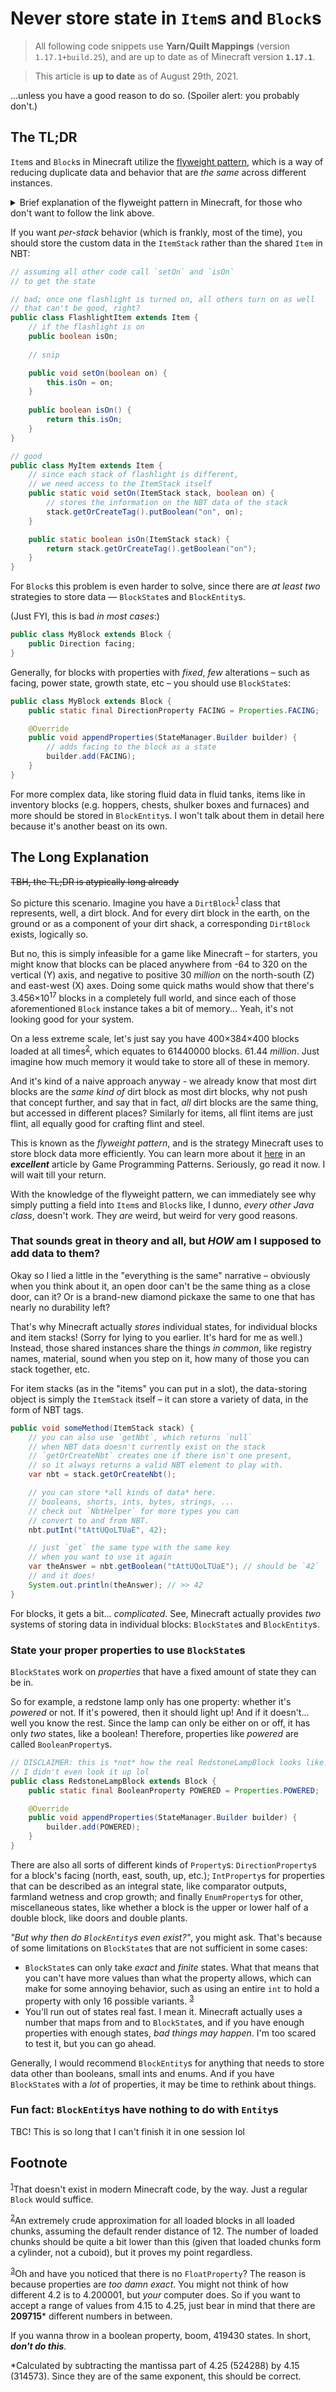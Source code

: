 # Never store state in `Item`s and `Block`s
> All following code snippets use **Yarn/Quilt Mappings** (version `1.17.1+build.25`), and are up to date as of Minecraft version **`1.17.1`**.

> This article is **up to date** as of August 29th, 2021.

...unless you have a good reason to do so. (Spoiler alert: you probably don't.)

## The TL;DR
`Item`s and `Block`s in Minecraft utilize the [flyweight pattern](https://gameprogrammingpatterns.com/flyweight.html), which  is a way of reducing duplicate data and behavior that are *the same* across different instances.

<details>
<summary>Brief explanation of the flyweight pattern in Minecraft, for those who don't want to follow the link above.</summary>

Seriously though, that is a *good read*. Give it a look when you finish this. I cannot express how useful it is for developers.

In less abstract terms, a — let's say coal — item in a slot in your inventory is *not* an individual `Item` instance; rather, every single coal item that existed, exist and will exist *share* **one** instance.

Rather, the 'items' that occupy slots are actually `ItemStack`s. So when you have nine pieces of coal spread across nine slots, there's nine `ItemStack`s, but only one `Item` instance — not nine.
</details>

If you want *per-stack* behavior (which is frankly, most of the time), you should store the custom data in the `ItemStack` rather than the shared `Item` in NBT:

```java
// assuming all other code call `setOn` and `isOn`
// to get the state

// bad; once one flashlight is turned on, all others turn on as well
// that can't be good, right?
public class FlashlightItem extends Item {
    // if the flashlight is on
    public boolean isOn;
    
    // snip

    public void setOn(boolean on) {
        this.isOn = on;
    }
    
    public boolean isOn() {
        return this.isOn;
    }
}

// good
public class MyItem extends Item {
    // since each stack of flashlight is different,
    // we need access to the ItemStack itself
    public static void setOn(ItemStack stack, boolean on) {
        // stores the information on the NBT data of the stack
        stack.getOrCreateTag().putBoolean("on", on);
    }

    public static boolean isOn(ItemStack stack) {
        return stack.getOrCreateTag().getBoolean("on");
    }
}
```

For `Block`s this problem is even harder to solve, since there are *at least two* strategies to store data — `BlockState`s and `BlockEntity`s.

(Just FYI, this is bad *in most cases*:)
```java
public class MyBlock extends Block {
    public Direction facing;
}
```

Generally, for blocks with properties with *fixed*, *few* alterations – such as facing, power state, growth state, etc – you should use `BlockState`s:
```java
public class MyBlock extends Block {
    public static final DirectionProperty FACING = Properties.FACING;

    @Override
    public void appendProperties(StateManager.Builder builder) {
        // adds facing to the block as a state
        builder.add(FACING);
    }
}
```

For more complex data, like storing fluid data in fluid tanks, items like in inventory blocks (e.g. hoppers, chests, shulker boxes and furnaces) and more should be stored in `BlockEntity`s. I won't talk about them in detail here because it's another beast on its own.

## The Long Explanation
~~TBH, the TL;DR is atypically long already~~

So picture this scenario. Imagine you have a `DirtBlock`<sup id="footnote-1-top">[1](#footnote-1)</sup> class that represents, well, a dirt block. And for every dirt block in the earth, on the ground or as a component of your dirt shack, a corresponding `DirtBlock` exists, logically so.

But no, this is simply infeasible for a game like Minecraft – for starters, you might know that blocks can be placed anywhere from -64 to 320 on the vertical (Y) axis, and negative to positive 30 *million* on the north-south (Z) and east-west (X) axes. Doing some quick maths would show that there's 3.456×10<sup>17</sup> blocks in a completely full world, and since each of those aforementioned `Block` instance takes a bit of memory... Yeah, it's not looking good for your system.

On a less extreme scale, let's just say you have 400×384×400 blocks loaded at all times<sup id="footnote-2-top">[2](#footnote-2)</sup>, which equates to 61440000 blocks. 61.44 *million*. Just imagine how much memory it would take to store all of these in memory.

And it's kind of a naive approach anyway - we already know that most dirt blocks are the *same kind of* dirt block as most dirt blocks, why not push that concept further, and say that in fact, *all* dirt blocks are the same thing, but accessed in different places? Similarly for items, all flint items are just flint, all equally good for crafting flint and steel.

This is known as the *flyweight pattern*, and is the strategy Minecraft uses to store block data more efficiently. You can learn more about it [here](https://gameprogrammingpatterns.com/flyweight.html) in an ***excellent*** article by Game Programming Patterns. Seriously, go read it now. I will wait till your return.

With the knowledge of the flyweight pattern, we can immediately see why simply putting a field into `Item`s and `Block`s like, I dunno, *every other Java class*, doesn't work. They *are* weird, but weird for very good reasons.

### That sounds great in theory and all, but *HOW* am I supposed to add data to them?

Okay so I lied a little in the "everything is the same" narrative – obviously when you think about it, an open door can't be the same thing as a close door, can it? Or is a brand-new diamond pickaxe the same to one that has nearly no durability left?

That's why Minecraft actually *stores* individual states, for individual blocks and item stacks! (Sorry for lying to you earlier. It's hard for me as well.) Instead, those shared instances share the things *in common*, like registry names, material, sound when you step on it, how many of those you can stack together, etc.

For item stacks (as in the "items" you can put in a slot), the data-storing object is simply the `ItemStack` itself – it can store a variety of data, in the form of NBT tags.
```java
public void someMethod(ItemStack stack) {
    // you can also use `getNbt`, which returns `null`
    // when NBT data doesn't currently exist on the stack
    // `getOrCreateNbt` creates one if there isn't one present,
    // so it always returns a valid NBT element to play with.
    var nbt = stack.getOrCreateNbt();

    // you can store *all kinds of data* here.
    // booleans, shorts, ints, bytes, strings, ...
    // check out `NbtHelper` for more types you can
    // convert to and from NBT.
    nbt.putInt("tAttUQoLTUaE", 42);

    // just `get` the same type with the same key
    // when you want to use it again
    var theAnswer = nbt.getBoolean("tAttUQoLTUaE"); // should be `42`
    // and it does!
    System.out.println(theAnswer); // >> 42
}
```

For blocks, it gets a bit... *complicated*. See, Minecraft actually provides *two* systems of storing data in individual blocks: `BlockState`s and `BlockEntity`s.

### State your proper properties to use `BlockState`s
`BlockState`s work on *properties* that have a fixed amount of state they can be in.

So for example, a redstone lamp only has one property: whether it's *powered* or not. If it's powered, then it should light up! And if it doesn't... well you know the rest. Since the lamp can only be either on or off, it has only *two* states, like a boolean! Therefore, properties like *powered* are called `BooleanProperty`s.

```java
// DISCLAIMER: this is *not* how the real RedstoneLampBlock looks like.
// I didn't even look it up lol
public class RedstoneLampBlock extends Block {
    public static final BooleanProperty POWERED = Properties.POWERED;

    @Override
    public void appendProperties(StateManager.Builder builder) {
        builder.add(POWERED);
    } 
}
```

There are also all sorts of different kinds of `Property`s: `DirectionProperty`s for a block's facing (north, east, south, up, etc.); `IntProperty`s for properties that can be described as an integral state, like comparator outputs, farmland wetness and crop growth; and finally `EnumProperty`s for other, miscellaneous states, like whether a block is the upper or lower half of a double block, like doors and double plants.

*"But why then do `BlockEntity`s even exist?"*, you might ask. That's because of some limitations on `BlockState`s that are not sufficient in some cases:
- `BlockState`s can only take *exact* and *finite* states. What that means that you can't have more values than what the property allows, which can make for some annoying behavior, such as using an entire `int` to hold a property with only 16 possible variants. <sup id="footnote-3-top">[3](#footnote-3)</sup>
- You'll run out of states real fast. I mean it. Minecraft actually uses a number that maps from and to `BlockState`s, and if you have enough properties with enough states, *bad things may happen*. I'm too scared to test it, but you can go ahead.

Generally, I would recommend `BlockEntity`s for anything that needs to store data other than booleans, small ints and enums. And if you have `BlockState`s with a *lot* of properties, it may be time to rethink about things.

### Fun fact: `BlockEntity`s have nothing to do with `Entity`s
TBC! This is so long that I can't finish it in one session lol

## Footnote
<sup id="footnote-1">[1](#footnote-1-top)</sup>That doesn't exist in modern Minecraft code, by the way. Just a regular `Block` would suffice.

<sup id="footnote-2">[2](#footnote-2-top)</sup>An extremely crude approximation for all loaded blocks in all loaded chunks, assuming the default render distance of 12. The number of loaded chunks should be quite a bit lower than this (given that loaded chunks form a cylinder, not a cuboid), but it proves my point regardless.

<sup id="footnote-3">[3](#footnote-3-top)</sup>Oh and have you noticed that there is no `FloatProperty`? The reason is because properties are *too damn exact*. You might not think of how different 4.2 is to 4.200001, but *your* computer does. So if you want to accept a range of values from 4.15 to 4.25, just bear in mind that there are **209715*** different numbers in between.

If you wanna throw in a boolean property, boom, 419430 states. In short, ***don't do this***.

\*Calculated by subtracting the mantissa part of 4.25 (524288) by 4.15 (314573). Since they are of the same exponent, this should be correct.